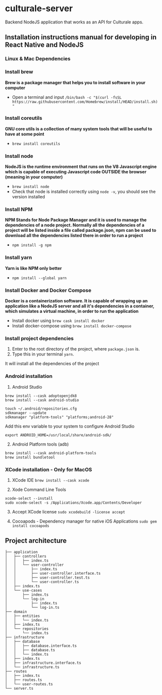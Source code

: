 # culturale-server
Backend NodeJS application that works as an API for Culturale apps.

## Installation instructions manual for developing in React Native and NodeJS

### Linux & Mac Dependencies

### Install brew

**Brew is a package manager that helps you to install software in your computer**

- Open a terminal and input `/bin/bash -c "$(curl -fsSL https://raw.githubusercontent.com/Homebrew/install/HEAD/install.sh)"`

### Install coreutils

**GNU core utils is a collection of many system tools that will be useful to have at some point**

- `brew install coreutils`

### Install node

**NodeJS is the runtime environment that runs on the V8 Javascript engine which is capable of executing Javascript code OUTSIDE the browser (meaning in your computer)**

- `brew install node`
- Check that node is installed correctly using `node -v`, you should see the version installed

### Install NPM

**NPM Stands for Node Package Manager and it is used to manage the dependencies of a node project. Normally all the dependencies of a project will be listed inside a file called package.json, npm can be used to download all the dependencies listed there in order to run a project**
- `npm install -g npm`

### Install yarn

**Yarn is like NPM only better**

- `npm install --global yarn`

### Install Docker and Docker Compose

**Docker is a containerization software. It is capable of wrapping up an application like a NodeJS server and all it's dependencies in a container, which simulates a virtual machine, in order to run the application**

- Install docker using `brew cask install docker`
- Install docker-compose using `brew install docker-compose`

### Install project dependencies

1. Enter to the root directory of the project, where `package.json` is.
2. Type this in your terminal `yarn`.

It will install all the dependencies of the project

### Android installation

1. Android Studio
```
brew install --cask adoptopenjdk8
brew install --cask android-studio

touch ~/.android/repositories.cfg
sdkmanager --update
sdkmanager "platform-tools" "platforms;android-28"
```

Add this env variable to your system to configure Android Studio

`export ANDROID_HOME=/usr/local/share/android-sdk/`

2. Android Platform tools (adb)
```
brew install --cask android-platform-tools
brew install bundletool
```

### XCode installation - Only for MacOS

1. XCode IDE
`brew install --cask xcode`

2. Xode Command Line Tools
```
xcode-select --install
sudo xcode-select -s /Applications/Xcode.app/Contents/Developer
```

3. Accept XCode license
`sudo xcodebuild -license accept`

4. Cocoapods - Dependency manager for native iOS Applications
`sudo gem install cocoapods`


## Project architecture
```
├── application
│   ├── controllers
│   │   ├── index.ts
│   │   └── user-controller
│   │       ├── index.ts
│   │       ├── user-controller.interface.ts
│   │       ├── user-controller.test.ts
│   │       └── user-controller.ts
│   ├── index.ts
│   └── use-cases
│       ├── index.ts
│       └── log-in
│           ├── index.ts
│           └── log-in.ts
├── domain
│   ├── entities
│   │   └── index.ts
│   ├── index.ts
│   └── repositories
│       └── index.ts
├── infrastructure
│   ├── database
│   │   ├── database.interface.ts
│   │   ├── database.ts
│   │   └── index.ts
│   ├── index.ts
│   ├── infrastructure.interface.ts
│   └── infrastructure.ts
├── routes
│   ├── index.ts
│   ├── routes.ts
│   └── user-routes.ts
└── server.ts
```
